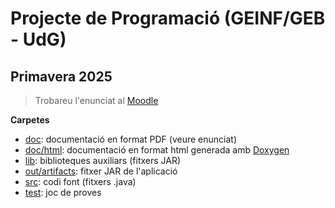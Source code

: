 # Projecte de Programació (GEINF/GEB - UdG)

## Primavera 2025

> Trobareu l'enunciat al [Moodle](https://moodle.udg.edu/course/view.php?id=41302)

**Carpetes**

- [doc](doc): documentació en format PDF (veure enunciat)
- [doc/html](doc/html): documentació en format html generada amb [Doxygen](http://www.doxygen.nl/)
- [lib](lib): biblioteques auxiliars (fitxers JAR)
- [out/artifacts](out/artifacts): fitxer JAR de l'aplicació
- [src](src): codi font (fitxers .java)
- [test](test): joc de proves
